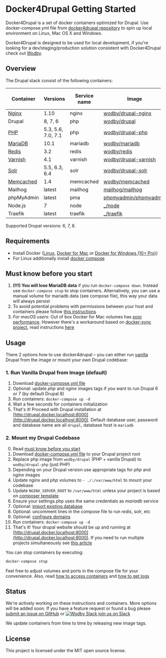 # Docker4Drupal Getting Started

Docker4Drupal is a set of docker containers optimized for Drupal. Use docker-compose.yml file from [docker4drupal repository](https://github.com/wodby/docker4drupal) to spin up local environment on Linux, Mac OS X and Windows. 

Docker4Drupal is designed to be used for local development, if you're looking for a dev/staging/production solution consistent with Docker4Drupal check out [Wodby](https://wodby.com). 

## Overview

The Drupal stack consist of the following containers:

[wodby/drupal-nginx]: https://github.com/wodby/drupal-nginx
[wodby/drupal]: https://github.com/wodby/drupal
[wodby/drupal-php]: https://github.com/wodby/drupal-php
[wodby/mariadb]: https://github.com/wodby/mariadb
[wodby/redis]: https://github.com/wodby/redis
[wodby/drupal-varnish]: https://github.com/wodby/drupal-varnish
[wodby/drupal-solr]: https://github.com/wodby/drupal-solr
[wodby/memcached]: https://github.com/wodby/memcached
[phpmyadmin/phpmyadmin]: https://hub.docker.com/r/phpmyadmin/phpmyadmin
[mailhog/mailhog]: https://hub.docker.com/r/mailhog/mailhog
[_/node]: https://hub.docker.com/_/node
[_/traefik]: https://hub.docker.com/_/traefik

| Container | Versions | Service name | Image | Enabled by default |
| --------- | -------- | ------------ | ----- | ------------------ |
| [Nginx](containers/nginx.md)         | 1.10               | nginx     | [wodby/drupal-nginx]    | ✓ |
| Drupal                               | 8, 7, 6            | php       | [wodby/drupal]          | ✓ |
| [PHP](containers/php.md)             | 5.3, 5.6, 7.0, 7.1 | php       | [wodby/drupal-php]      |   |
| [MariaDB](containers/mariadb.md)     | 10.1               | mariadb   | [wodby/mariadb]         | ✓ |
| [Redis](containers/redis.md)         | 3.2                | redis     | [wodby/redis]           |   |
| [Varnish](containers/varnish.md)     | 4.1                | varnish   | [wodby/drupal-varnish]  |   |
| [Solr](containers/solr.md)           | 5.5, 6.3, 6.4      | solr      | [wodby/drupal-solr]     |   |
| [Memcached](containers/memcached.md) | 1.4                | memcached | [wodby/memcached]       |   |
| Mailhog                              | latest             | mailhog   | [mailhog/mailhog]       | ✓ |
| phpMyAdmin                           | latest             | pma       | [phpmyadmin/phpmyadmin] |   |
| Node.js                              | 7                  | node      | [_/node]                |   |
| Traefik                              | latest             | traefik   | [_/traefik]             |   |

Supported Drupal versions: 6, 7, 8.

## Requirements

* Install Docker ([Linux](https://docs.docker.com/engine/installation), [Docker for Mac](https://docs.docker.com/engine/installation/mac) or [Docker for Windows (10+ Pro)](https://docs.docker.com/engine/installation/windows))
* For Linux additionally install [docker compose](https://docs.docker.com/compose/install)

## Must know before you start

1. **(!!!) You will lose MariaDB data** if you run `docker-compose down`. Instead use `docker-compose stop` to stop containers. Alternatively, you can use a manual volume for mariadb data (see compose file), this way your data will always persist 
2. To avoid potential problems with permissions between your host and containers please follow [this instructions](permissions.md)
3. _For macOS users_: Out of box Docker for Mac volumes has [poor performance](https://github.com/Wodby/docker4drupal/issues/4). However there's a workaround based on [docker-sync project](https://github.com/EugenMayer/docker-sync/), read instructions [here](macos.md)

## Usage 

There 2 options how to use docker4drupal – you can either run [vanilla](https://en.wikipedia.org/wiki/Vanilla_software) Drupal from the image or mount your own Drupal codebase:

### 1. Run Vanilla Drupal from Image (default)

1. Download [docker-compose.yml file](https://github.com/wodby/docker4drupal/blob/master/docker-compose.yml)
2. Optional: update _php_ and _nginx_ images tags if you want to run Drupal 6 or 7 (by default Drupal 8)
3. Run containers: `docker-compose up -d` 
4. Wait a few seconds for containers initialization 
5. That's it! Proceed with Drupal installation at [http://drupal.docker.localhost:8000](http://drupal.docker.localhost:8000). Default database user, password and database name are all `drupal`, database host is `mariadb`

### 2. Mount my Drupal Codebase

0. Read [must know before you start](#must-know-before-you-start) 
1. Download [docker-compose.yml file](https://github.com/wodby/docker4drupal/blob/master/docker-compose.yml) to your Drupal project root
2. Replace php image from `wodby/drupal` (PHP + vanilla Drupal) to `wodby/drupal-php` (just PHP)
3. Depending on your Drupal version use appropriate tags for _php_ and _nginx_ images
4. Update _nginx_ and _php_ volumes to `- ./:/var/www/html` to mount your codebase
4. Update `NGINX_SERVER_ROOT` to `/var/www/html` unless your project is based on [composer template](https://github.com/drupal-composer/drupal-project)
5. Ensure your settings.php uses the same credentials as _mariadb_ service 
6. Optional: [import existing database](containers/mariadb.md#import-existing-database)
7. Optional: uncomment lines in the compose file to run _redis_, _solr_, etc
8. Optional: [configure domains](domains.md)
9. Run containers: `docker-compose up -d`
10. That's it! Your drupal website should be up and running at [http://drupal.docker.localhost:8000](http://drupal.docker.localhost:8000). If you need to run multiple projects simultaneously see [this article](multiple-projects.md)

You can stop containers by executing:
```bash
docker-compose stop
```

Feel free to adjust volumes and ports in the compose file for your convenience. Also, read [how to access containers](access.md) and [how to get logs](logs.md)

## Status

We're actively working on these instructions and containers. More options will be added soon. If you have a feature request or found a bug please [submit an issue on GitHub](https://github.com/wodby/docker4drupal/issues/new) or [![Wodby Slack](https://www.google.com/s2/favicons?domain=www.slack.com) join us on Slack](https://slack.wodby.com/)

We update containers from time to time by releasing new image tags.

## License

This project is licensed under the MIT open source license.
